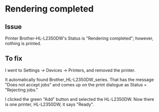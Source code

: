 # Rendering completed


## Issue

Printer Brother-HL-L2350DW's Status is "Rendering completed"; however, nothing is printed.

## To fix

I went to Settings -> Devices -> Printers, and removed the printer.

It automatically found Brother_HL-L2350DW_series. That has the message "Does not accept jobs" and comes up on the print dialogue as Status = "Rejecting jobs."

I clicked the green "Add" button and selected the HL-L2350DW. Now there is one printer, HL-L2350DW, it says "Ready".